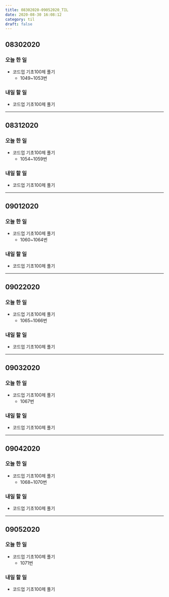 ```yaml
---
title: 08302020-09052020_TIL
date: 2020-08-30 16:08:12
category: til
draft: false
---
```


## 08302020

### 오늘 한 일

* 코드업 기초100제 풀기
  * 1049~1053번

### 내일 할 일

* 코드업 기초100제 풀기

---

## 08312020

### 오늘 한 일

* 코드업 기초100제 풀기
  *  1054~1059번

### 내일 할 일

* 코드업 기초100제 풀기

---

## 09012020

### 오늘 한 일

* 코드업 기초100제 풀기
  * 1060~1064번

### 내일 할 일

* 코드업 기초100제 풀기

---

## 09022020

### 오늘 한 일

* 코드업 기초100제 풀기
  * 1065~1066번

### 내일 할 일

* 코드업 기초100제 풀기

---

## 09032020

### 오늘 한 일

* 코드업 기초100제 풀기
  * 1067번

### 내일 할 일

* 코드업 기초100제 풀기

---

## 09042020

### 오늘 한 일

* 코드업 기초100제 풀기
  * 1068~1070번

### 내일 할 일

* 코드업 기초100제 풀기

---

## 09052020

### 오늘 한 일

* 코드업 기초100제 풀기
  * 1071번

### 내일 할 일

* 코드업 기초100제 풀기